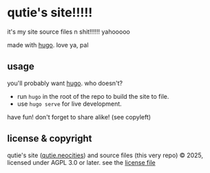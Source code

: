 # qutie's site!!!!!

it's my site source files n shit!!!!!! yahooooo

made with [hugo](https://gohugo.io). love ya, pal

## usage

you'll probably want [hugo](https://gohugo.io).
who doesn't?

- run `hugo` in the root of the repo to build the site to file.
- use `hugo serve` for live development.

have fun!
don't forget to share alike! (see copyleft)

## license & copyright

qutie's site ([qutie.neocities](https://qutie.neocities.org)) and source files (this very repo) &copy; 2025, licensed under AGPL 3.0 or later.
see the [license file](https://github.com/qx-7/qutie/blob/main/LICENSE)
